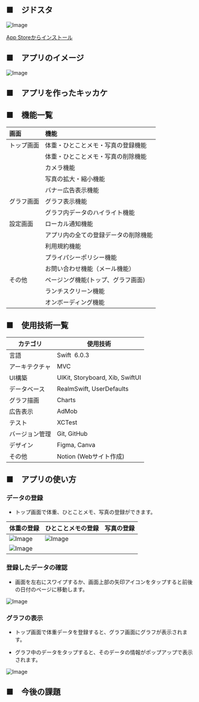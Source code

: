 ## ■　ジドスタ

![Image](https://github.com/user-attachments/assets/afb02117-ed5a-4ec0-970d-4e7ea10bce7e)

[App Storeからインストール](https://itunes.apple.com/jp/app/id6741679575?mt=8"アプリページ")

## ■　アプリのイメージ
![Image](https://github.com/user-attachments/assets/094a454f-691d-498d-9cba-cdbfd8d7f34a)


## ■　アプリを作ったキッカケ

## ■　機能一覧

| 画面    | 機能                 |
|:----- |:------------------ |
| トップ画面 | 体重・ひとことメモ・写真の登録機能  |
|       | 体重・ひとことメモ・写真の削除機能  |
|       | カメラ機能              |
|       | 写真の拡大・縮小機能         |
|       | バナー広告表示機能          |
| グラフ画面 | グラフ表示機能            |
|       | グラフ内データのハイライト機能    |
| 設定画面  | ローカル通知機能           |
|       | アプリ内の全ての登録データの削除機能 |
|       | 利用規約機能             |
|       | プライパシーポリシー機能       |
|       | お問い合わせ機能（メール機能）    |
| その他   | ページング機能(トップ、グラフ画面) |
|       | ランチスクリーン機能         |
|       | オンボーディング機能         |

## ■　使用技術一覧

| カテゴリ    | 使用技術                            |
| ------- | ------------------------------- |
| 言語      | Swift  6.0.3                    |
| アーキテクチャ | MVC                             |
| UI構築    | UIKit, Storyboard, Xib, SwiftUI |
| データベース  | RealmSwift, UserDefaults        |
| グラフ描画   | Charts                          |
| 広告表示    | AdMob                           |
| テスト     | XCTest                          |
| バージョン管理 | Git, GitHub                     |
| デザイン    | Figma, Canva                    |
| その他     | Notion (Webサイト作成)               |

## ■　アプリの使い方

### データの登録

- トップ画面で体重、ひとことメモ、写真の登録ができます。

| 体重の登録                                                                                            | ひとことメモの登録                                                                                             | 写真の登録                                                                                            |
| ------------------------------------------------------------------------------------------------ | ----------------------------------------------------------------------------------------------------- | ------------------------------------------------------------------------------------------------ |
| ![Image](https://github.com/user-attachments/assets/a36861b0-11f6-4060-8d3f-191f98bffd9e) | ![Image](https://github.com/user-attachments/assets/e32e967b-5365-4f03-9b9f-6669c660c595)|
![Image](https://github.com/user-attachments/assets/b6d7875c-9570-45ba-95f0-4c7183f46650) |

### 登録したデータの確認

- 画面を左右にスワイプするか、画面上部の矢印アイコンをタップすると前後の日付のページに移動します。

![Image](https://github.com/user-attachments/assets/a6cff4c9-10c2-412a-b759-d7209cfb67a9)


### グラフの表示

- トップ画面で体重データを登録すると、グラフ画面にグラフが表示されます。

- グラフ中のデータをタップすると、そのデータの情報がポップアップで表示されます。

![Image](https://github.com/user-attachments/assets/b9a953f5-8053-4c40-85d4-f7de46017898)

## ■　今後の課題

